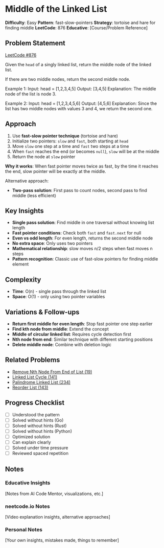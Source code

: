# Middle of the Linked List

**Difficulty**: Easy
**Pattern**: fast-slow-pointers
**Strategy**: tortoise and hare for finding middle
**LeetCode**: 876
**Educative**: [Course/Problem Reference]

## Problem Statement
[LeetCode #876](https://leetcode.com/problems/middle-of-the-linked-list/)

Given the `head` of a singly linked list, return the middle node of the linked list.

If there are two middle nodes, return the second middle node.

Example 1:
Input: head = [1,2,3,4,5]
Output: [3,4,5]
Explanation: The middle node of the list is node 3.

Example 2:
Input: head = [1,2,3,4,5,6]
Output: [4,5,6]
Explanation: Since the list has two middle nodes with values 3 and 4, we return the second one.

## Approach
1. Use **fast-slow pointer technique** (tortoise and hare)
2. Initialize two pointers: `slow` and `fast`, both starting at `head`
3. Move `slow` one step at a time and `fast` two steps at a time
4. When `fast` reaches the end (or becomes `null`), `slow` will be at the middle
5. Return the node at `slow` pointer

**Why it works**: When fast pointer moves twice as fast, by the time it reaches the end, slow pointer will be exactly at the middle.

Alternative approach:
- **Two-pass solution**: First pass to count nodes, second pass to find middle (less efficient)

## Key Insights
- **Single pass solution**: Find middle in one traversal without knowing list length
- **Fast pointer conditions**: Check both `fast` and `fast.next` for null
- **Even vs odd length**: For even length, returns the second middle node
- **No extra space**: Only uses two pointers
- **Mathematical relationship**: slow moves n/2 steps when fast moves n steps
- **Pattern recognition**: Classic use of fast-slow pointers for finding middle element

## Complexity
- **Time**: O(n) - single pass through the linked list
- **Space**: O(1) - only using two pointer variables

## Variations & Follow-ups
- **Return first middle for even length**: Stop fast pointer one step earlier
- **Find kth node from middle**: Extend the concept
- **Middle of circular linked list**: Requires cycle detection first
- **Nth node from end**: Similar technique with different starting positions
- **Delete middle node**: Combine with deletion logic

## Related Problems
- [Remove Nth Node From End of List (19)](https://leetcode.com/problems/remove-nth-node-from-end-of-list/)
- [Linked List Cycle (141)](https://leetcode.com/problems/linked-list-cycle/)
- [Palindrome Linked List (234)](https://leetcode.com/problems/palindrome-linked-list/)
- [Reorder List (143)](https://leetcode.com/problems/reorder-list/)

## Progress Checklist
- [ ] Understood the pattern
- [ ] Solved without hints (Go)
- [ ] Solved without hints (Rust)
- [ ] Solved without hints (Python)
- [ ] Optimized solution
- [ ] Can explain clearly
- [ ] Solved under time pressure
- [ ] Reviewed spaced repetition

## Notes
### Educative Insights
[Notes from AI Code Mentor, visualizations, etc.]

### neetcode.io Notes
[Video explanation insights, alternative approaches]

### Personal Notes
[Your own insights, mistakes made, things to remember]
